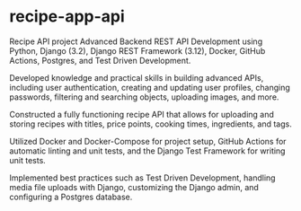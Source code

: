# recipe-app-api
Recipe API project
Advanced Backend REST API Development using Python, Django (3.2), Django REST Framework (3.12), Docker, GitHub Actions, Postgres, and Test Driven Development.

Developed knowledge and practical skills in building advanced APIs, including user authentication, creating and updating user profiles, changing passwords, filtering and searching objects, uploading images, and more.

Constructed a fully functioning recipe API that allows for uploading and storing recipes with titles, price points, cooking times, ingredients, and tags.

Utilized Docker and Docker-Compose for project setup, GitHub Actions for automatic linting and unit tests, and the Django Test Framework for writing unit tests.

Implemented best practices such as Test Driven Development, handling media file uploads with Django, customizing the Django admin, and configuring a Postgres database.
